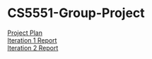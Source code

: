 # CS5551-Group-Project

[Project Plan](https://docs.google.com/spreadsheets/d/1HSmbg_EcFIgrLXhkCQ7LUk5x_tyC9yPdHi2qxxIUpEs/edit?usp=sharing)  
[Iteration 1 Report](https://docs.google.com/document/d/14yDBMsxUxv15iAzryIxjxfX5DgJQHZorXQJZgu5DOjc/edit?usp=sharing)  
[Iteration 2 Report](https://docs.google.com/document/d/1-UAkeV0U-K2epvHMWvbDzq-T8C94Cs6AYqFaT3fWGvc/edit?usp=sharing)  
